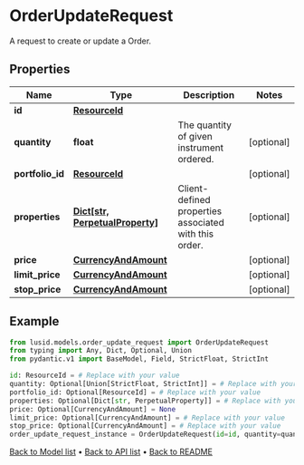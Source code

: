 # OrderUpdateRequest

A request to create or update a Order.
## Properties
Name | Type | Description | Notes
------------ | ------------- | ------------- | -------------
**id** | [**ResourceId**](ResourceId.md) |  | 
**quantity** | **float** | The quantity of given instrument ordered. | [optional] 
**portfolio_id** | [**ResourceId**](ResourceId.md) |  | [optional] 
**properties** | [**Dict[str, PerpetualProperty]**](PerpetualProperty.md) | Client-defined properties associated with this order. | [optional] 
**price** | [**CurrencyAndAmount**](CurrencyAndAmount.md) |  | [optional] 
**limit_price** | [**CurrencyAndAmount**](CurrencyAndAmount.md) |  | [optional] 
**stop_price** | [**CurrencyAndAmount**](CurrencyAndAmount.md) |  | [optional] 
## Example

```python
from lusid.models.order_update_request import OrderUpdateRequest
from typing import Any, Dict, Optional, Union
from pydantic.v1 import BaseModel, Field, StrictFloat, StrictInt

id: ResourceId = # Replace with your value
quantity: Optional[Union[StrictFloat, StrictInt]] = # Replace with your value
portfolio_id: Optional[ResourceId] = # Replace with your value
properties: Optional[Dict[str, PerpetualProperty]] = # Replace with your value
price: Optional[CurrencyAndAmount] = None
limit_price: Optional[CurrencyAndAmount] = # Replace with your value
stop_price: Optional[CurrencyAndAmount] = # Replace with your value
order_update_request_instance = OrderUpdateRequest(id=id, quantity=quantity, portfolio_id=portfolio_id, properties=properties, price=price, limit_price=limit_price, stop_price=stop_price)

```

[Back to Model list](../README.md#documentation-for-models) &#8226; [Back to API list](../README.md#documentation-for-api-endpoints) &#8226; [Back to README](../README.md)

